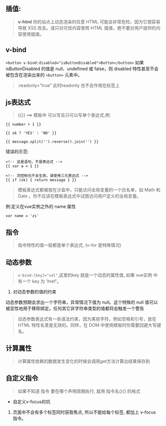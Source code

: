 ##  插值: 

> **v-html** 你的站点上动态渲染的任意 HTML 可能会非常危险，因为它很容易导致 XSS 攻击。请只对可信内容使用 HTML 插值，绝不要对用户提供的内容使用插值。

##  v-bind

`<button v-bind:disabled="isButtonDisabled">Button</button>`
如果 isButtonDisabled 的值是 null、undefined 或 false，则 disabled 特性甚至不会被包含在渲染出来的 `<button>` 元素中。

> :readonly="true"  此时readonly 也不会作用在标签上
 

##  js表达式

>{{}} ==> 模板中 可以写且只可以写单个表达式,例:
```
{{ number + 1 }}

{{ ok ? 'YES' : 'NO' }}

{{ message.split('').reverse().join('') }}
```
错误的示范:
```
<!-- 这是语句，不是表达式 -->
{{ var a = 1 }}

<!-- 流控制也不会生效，请使用三元表达式 -->
{{ if (ok) { return message } }}
```
>模板表达式都被放在沙盒中，只能访问全局变量的一个白名单，如 Math 和 Date 。你不应该在模板表达式中试图访问用户定义的全局变量。

例:定义在vue实例之外的 name 属性
```
var name = 'zs'
```

##  指令

> 指令特性的值一般都是单个表达式, (v-for 是特殊情况)

##  动态参数

> `v-bind:[key]="val"`,这里的key 就是一个动态的属性值, 如果 vue实例 中有一个 key 为 'href'。

1. 对动态参数的值的约束

动态参数预期会求出一个字符串，异常情况下值为 null。这个特殊的 null 值可以被显性地用于移除绑定。任何其它非字符串类型的值都将会触发一个警告

>动态参数表达式有一些语法约束，因为某些字符，例如空格和引号，放在 HTML 特性名里是无效的。同样，在 DOM 中使用模板时你需要回避大写键名。

##  计算属性

> 计算属性依赖的数据发生变化的时候会调用get方法计算出结果保存到

##  自定义指令

>如果不知道 指令 要在哪个声明周期执行, 就用 指令名(){} 的格式 

+   自定义v-focus的坑
1. 页面中不会有多个标签同时获取焦点, 所以不能给每个标签, 都加上 v-focus 指令。

